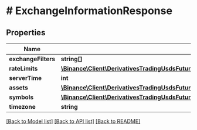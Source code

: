 # # ExchangeInformationResponse

## Properties

Name | Type | Description | Notes
------------ | ------------- | ------------- | -------------
**exchangeFilters** | **string[]** |  | [optional]
**rateLimits** | [**\Binance\Client\DerivativesTradingUsdsFutures\Model\ExchangeInformationResponseRateLimitsInner[]**](ExchangeInformationResponseRateLimitsInner.md) |  | [optional]
**serverTime** | **int** |  | [optional]
**assets** | [**\Binance\Client\DerivativesTradingUsdsFutures\Model\ExchangeInformationResponseAssetsInner[]**](ExchangeInformationResponseAssetsInner.md) |  | [optional]
**symbols** | [**\Binance\Client\DerivativesTradingUsdsFutures\Model\ExchangeInformationResponseSymbolsInner[]**](ExchangeInformationResponseSymbolsInner.md) |  | [optional]
**timezone** | **string** |  | [optional]

[[Back to Model list]](../../README.md#models) [[Back to API list]](../../README.md#endpoints) [[Back to README]](../../README.md)
